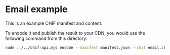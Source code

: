 # Email example

This is an example CHIF manifest and content.

To encode it and publish the result to your CDN, you would use the following command from this directory:

```sh
node ../../chif-api.mjs encode --manifest manifest.json --chif email.chif --publish
```

